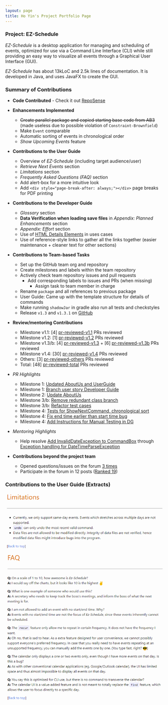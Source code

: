 ```yaml
---
layout: page
title: Ho Yin's Project Portfolio Page
---
```

### Project: EZ-Schedule
_EZ-Schedule_ is a desktop application for managing and scheduling of events,
optimized for use via a Command Line Interface (CLI)
while still providing an easy way to visualize all events through a Graphical User Interface (GUI).

_EZ-Schedule_ has about 13kLoC and 2.5k lines of documentation.
It is developed in Java, and uses JavaFX to create the GUI.

### Summary of Contributions
- **Code Contributed** - Check it out
  [RepoSense](https://nus-cs2103-ay2223s2.github.io/tp-dashboard/?search=lhy-hoyin&breakdown=true)

- **Enhancements Implemented**
  - ~~Create parallel package and copied starting base code from AB3~~
    (made useless due to possible violation of `Constraint-Brownfield`)
  - Make `Event` comparable
  - Automatic sorting of events in chronological order
  - _Show Upcoming Events_ feature

- **Contributions to the User Guide**
  - Overview of _EZ-Schedule_ (including target audience/user)
  - _Retrieve Next Events_ section
  - _Limitations_ section
  - _Frequently Asked Questions (FAQ)_ section
  - Add alert-box for a more intuitive look
  - Add `<div style="page-break-after: always;"></div>` page breaks for PDF printing

- **Contributions to the Developer Guide**
  - _Glossary_ section
  - **Data Verification when loading save files** in _Appendix: Planned Enhancements_ section
  - _Appendix: Effort_ section
  - Use of [HTML Details Elements](https://www.w3schools.com/tags/tag_details.asp) in uses cases
  - Use of reference-style links to gather all the links together (easier maintenance + cleaner text for other sections)

- **Contributions to Team-based Tasks**
  - Set up the GitHub team org and repository
  - Create milestones and labels within the team repository
  - Actively check team repository issues and pull requests
    - Add corresponding labels to issues and PRs (when missing)
      - Assign task to team member in charge
  - Rename `package` and all references to previous package
  - User Guide: Came up with the template structure for details of commands
  - Make running `shadowJar` in gradle also run all tests and checkstyles
  - Release `v1.3` and `v1.3.1` on [GitHub](https://github.com/AY2223S2-CS2103-W17-3/tp/releases)

- **Review/mentoring Contributions**
  - Milestone v1.1: [4] [pr-reviewed-v1.1] PRs reviewed
  - Milestone v1.2: [1] [pr-reviewed-v1.2] PRs reviewed
  - Milestone v1.3/b: [4] [pr-reviewed-v1.3] + [6] [pr-reviewed-v1.3b] PRs reviewed
  - Milestone v1.4: [30] [pr-reviewed-v1.4] PRs reviewed
  - Others: [3] [pr-reviewed-others] PRs reviewed
  - Total: [48] [pr-reviewed-total] PRs reviewed

- _PR Highlights_
  - Milestone 1: [Updated AboutUs and UserGuide](https://github.com/AY2223S2-CS2103-W17-3/tp/pull/9)
  - Milestone 1: [Branch user story Developer Guide](https://github.com/AY2223S2-CS2103-W17-3/tp/pull/31)
  - Milestone 2: [Update AboutUs](https://github.com/AY2223S2-CS2103-W17-3/tp/pull/39)
  - Milestone 3/b: [Remove redundant class branch](https://github.com/AY2223S2-CS2103-W17-3/tp/pull/59)
  - Milestone 3/b: [Refactor test cases](https://github.com/AY2223S2-CS2103-W17-3/tp/pull/64)
  - Milestone 4: [Tests for ShowNextCommand, chronological sort](https://github.com/AY2223S2-CS2103-W17-3/tp/pull/177)
  - Milestone 4: [Fix end time earlier than start time bug](https://github.com/AY2223S2-CS2103-W17-3/tp/pull/167)
  - Milestone 4: [Add Instructions for Manual Testing in DG](https://github.com/AY2223S2-CS2103-W17-3/tp/pull/212)

- _Mentoring Highlights_
  - Help resolve [Add InvalidDateException to CommandBox](https://github.com/AY2223S2-CS2103-W17-3/tp/pull/189)
   through [Exception handling for DateTimeParseException](https://github.com/AY2223S2-CS2103-W17-3/tp/issues/175)

- **Contributions beyond the project team**
  - Opened questions/issues on the forum
    [3 times](https://github.com/nus-cs2103-AY2223S2/forum/issues?q=is%3Aissue+author%3Alhy-hoyin)
  - Participate in the forum in 12 posts
    ([Ranked 19](https://nus-cs2103-ay2223s2.github.io/dashboards/contents/forum-activities.html#19-lo-h-yin-lhy-hoyin-12-posts))

[pr-reviewed-v1.1]: https://github.com/AY2223S2-CS2103-W17-3/tp/pulls?q=is%3Apr+is%3Amerged+reviewed-by%3Alhy-hoyin+milestone%3Av1.1
[pr-reviewed-v1.2]: https://github.com/AY2223S2-CS2103-W17-3/tp/pulls?q=is%3Apr+is%3Amerged+reviewed-by%3Alhy-hoyin+milestone%3Av1.2
[pr-reviewed-v1.3]: https://github.com/AY2223S2-CS2103-W17-3/tp/pulls?q=is%3Apr+is%3Amerged+reviewed-by%3Alhy-hoyin+milestone%3Av1.3
[pr-reviewed-v1.3b]: https://github.com/AY2223S2-CS2103-W17-3/tp/pulls?q=is%3Apr+is%3Amerged+reviewed-by%3Alhy-hoyin+milestone%3Av1.3b
[pr-reviewed-v1.4]: https://github.com/AY2223S2-CS2103-W17-3/tp/pulls?q=is%3Apr+is%3Amerged+reviewed-by%3Alhy-hoyin+milestone%3Av1.4
[pr-reviewed-others]: https://github.com/AY2223S2-CS2103-W17-3/tp/pulls?q=is%3Apr+is%3Amerged+reviewed-by%3Alhy-hoyin+no%3Amilestone
[pr-reviewed-total]: https://github.com/AY2223S2-CS2103-W17-3/tp/pulls?q=is%3Apr+is%3Amerged+reviewed-by%3Alhy-hoyin


<div style="page-break-after: always;"></div>


### Contributions to the User Guide (Extracts)
![UG Extracts Limitations.png](../images/team/lhy-hoyin_Extract-UG-Limitations.png)
![UG Extracts FAQ.png](../images/team/lhy-hoyin_Extract-UG-FAQ.png)
